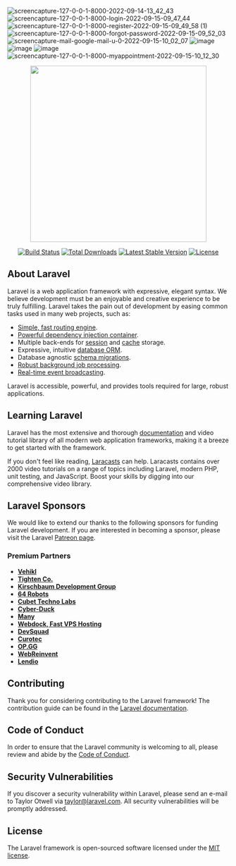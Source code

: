 ![screencapture-127-0-0-1-8000-2022-09-14-13_42_43](https://user-images.githubusercontent.com/73254785/190092573-e6602bd5-1e46-489d-9e85-1431c1a4b473.png)
![screencapture-127-0-0-1-8000-login-2022-09-15-09_47_44](https://user-images.githubusercontent.com/73254785/190309688-da3e45e2-afd7-45bb-8113-438ccceb3a09.png)
![screencapture-127-0-0-1-8000-register-2022-09-15-09_49_58 (1)](https://user-images.githubusercontent.com/73254785/190309796-8b8a2044-22dd-4348-946a-01cb6adb9668.png)
![screencapture-127-0-0-1-8000-forgot-password-2022-09-15-09_52_03](https://user-images.githubusercontent.com/73254785/190310119-68bd035d-615c-48e7-a3eb-ca2db90d2026.png)
![screencapture-mail-google-mail-u-0-2022-09-15-10_02_07](https://user-images.githubusercontent.com/73254785/190311349-85a573f0-d127-48a5-83af-b814a2b6e18d.png)
![image](https://user-images.githubusercontent.com/73254785/190316104-5682a372-5c54-4dfb-aba7-985cfeac22b7.png)
![image](https://user-images.githubusercontent.com/73254785/190311996-876932b4-d213-4be4-880b-6f3a5b03c228.png)
![image](https://user-images.githubusercontent.com/73254785/190312317-689c855f-9bda-4037-b295-3c56d1bca8d9.png)
![screencapture-127-0-0-1-8000-myappointment-2022-09-15-10_12_30](https://user-images.githubusercontent.com/73254785/190312478-3b83a936-6e84-42c4-a577-14ffe82828b6.png)




<p align="center"><a href="https://laravel.com" target="_blank"><img src="https://raw.githubusercontent.com/laravel/art/master/logo-lockup/5%20SVG/2%20CMYK/1%20Full%20Color/laravel-logolockup-cmyk-red.svg" width="400"></a></p>

<p align="center">
<a href="https://travis-ci.org/laravel/framework"><img src="https://travis-ci.org/laravel/framework.svg" alt="Build Status"></a>
<a href="https://packagist.org/packages/laravel/framework"><img src="https://img.shields.io/packagist/dt/laravel/framework" alt="Total Downloads"></a>
<a href="https://packagist.org/packages/laravel/framework"><img src="https://img.shields.io/packagist/v/laravel/framework" alt="Latest Stable Version"></a>
<a href="https://packagist.org/packages/laravel/framework"><img src="https://img.shields.io/packagist/l/laravel/framework" alt="License"></a>
</p>

## About Laravel

Laravel is a web application framework with expressive, elegant syntax. We believe development must be an enjoyable and creative experience to be truly fulfilling. Laravel takes the pain out of development by easing common tasks used in many web projects, such as:

- [Simple, fast routing engine](https://laravel.com/docs/routing).
- [Powerful dependency injection container](https://laravel.com/docs/container).
- Multiple back-ends for [session](https://laravel.com/docs/session) and [cache](https://laravel.com/docs/cache) storage.
- Expressive, intuitive [database ORM](https://laravel.com/docs/eloquent).
- Database agnostic [schema migrations](https://laravel.com/docs/migrations).
- [Robust background job processing](https://laravel.com/docs/queues).
- [Real-time event broadcasting](https://laravel.com/docs/broadcasting).

Laravel is accessible, powerful, and provides tools required for large, robust applications.

## Learning Laravel

Laravel has the most extensive and thorough [documentation](https://laravel.com/docs) and video tutorial library of all modern web application frameworks, making it a breeze to get started with the framework.

If you don't feel like reading, [Laracasts](https://laracasts.com) can help. Laracasts contains over 2000 video tutorials on a range of topics including Laravel, modern PHP, unit testing, and JavaScript. Boost your skills by digging into our comprehensive video library.

## Laravel Sponsors

We would like to extend our thanks to the following sponsors for funding Laravel development. If you are interested in becoming a sponsor, please visit the Laravel [Patreon page](https://patreon.com/taylorotwell).

### Premium Partners

- **[Vehikl](https://vehikl.com/)**
- **[Tighten Co.](https://tighten.co)**
- **[Kirschbaum Development Group](https://kirschbaumdevelopment.com)**
- **[64 Robots](https://64robots.com)**
- **[Cubet Techno Labs](https://cubettech.com)**
- **[Cyber-Duck](https://cyber-duck.co.uk)**
- **[Many](https://www.many.co.uk)**
- **[Webdock, Fast VPS Hosting](https://www.webdock.io/en)**
- **[DevSquad](https://devsquad.com)**
- **[Curotec](https://www.curotec.com/services/technologies/laravel/)**
- **[OP.GG](https://op.gg)**
- **[WebReinvent](https://webreinvent.com/?utm_source=laravel&utm_medium=github&utm_campaign=patreon-sponsors)**
- **[Lendio](https://lendio.com)**

## Contributing

Thank you for considering contributing to the Laravel framework! The contribution guide can be found in the [Laravel documentation](https://laravel.com/docs/contributions).

## Code of Conduct

In order to ensure that the Laravel community is welcoming to all, please review and abide by the [Code of Conduct](https://laravel.com/docs/contributions#code-of-conduct).

## Security Vulnerabilities

If you discover a security vulnerability within Laravel, please send an e-mail to Taylor Otwell via [taylor@laravel.com](mailto:taylor@laravel.com). All security vulnerabilities will be promptly addressed.

## License

The Laravel framework is open-sourced software licensed under the [MIT license](https://opensource.org/licenses/MIT).
